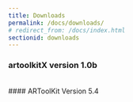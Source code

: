 ```yaml
---
title: Downloads
permalink: /docs/downloads/
# redirect_from: /docs/index.html
sectionid: downloads
---
```

<script src="https://sdk.amazonaws.com/js/aws-sdk-2.163.0.min.js"></script>
<script type="text/javascript" src="/js/moment.min.js"></script>


### artoolkitX version 1.0b

<div id="spinnerArx">
    <div class="loader">
        <div id="largeBox"></div>
        <div id="smallBox"></div>
    </div>
</div>
<div id="statusArx" style="visibility: hidden;"></div>
<div id="objectsArx"></div>

<br/>
#### ARToolKit Version 5.4

<div id="spinner">
    <div class="loader">
        <div id="largeBox"></div>
        <div id="smallBox"></div>
    </div>
</div>

<div id="status" style="visibility: hidden;"></div>
<div id="objects"></div>

<script type="text/javascript" src="/js/aws_s3.js"></script>